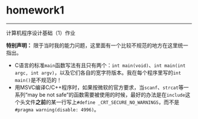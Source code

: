 # homework1

---

计算机程序设计基础（1）作业

**特别声明：** 限于当时我的能力问题，这里面有一个比较不规范的地方在这里统一指出。

+ C语言的标准`main`函数写法有且只有两个：`int main(void)`、`int main(int argc, int argv)`，以及它们各自的宽字符版本。我在每个程序里写的`int main()`是不规范的！
+ 用MSVC编译C/C++程序时，如果按微软的官方要求，当`scanf`、`strcat`等一系列“may be not safe”的函数需要被使用的时候，最好的办法是在`include`这个头文件**之前**的某一行写上`#define _CRT_SECURE_NO_WARNINGS`，而不是`#pragma warning(disable: 4996)`。

